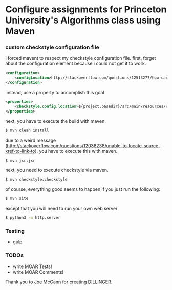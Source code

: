 
# Configure assignments for Princeton University's Algorithms class using Maven
### custom checkstyle configuration file
i forced mavent to respect my checkstyle configuration file. first, forget about the configuration element because i could not get it to work.

```xml
<configuration>
    <configLocation>http://stackoverflow.com/questions/12513277/how-can-i-configure-checkstyle-in-maven</configLocation>
</configuration>
```
instead, use a property to accomplish this goal

```xml
<properties>
    <checkstyle.config.location>${project.basedir}/src/main/resources/checkstyle.xml</checkstyle.config.location>
</properties>
```
next, you have to execute the build with maven.
```sh
$ mvn clean install
```
due to a weird message (http://stackoverflow.com/questions/12038238/unable-to-locate-source-xref-to-link-to), you have to execute this with maven.
```sh
$ mvn jxr:jxr
```
next, you need to execute checkstyle via maven.
```sh
$ mvn checkstyle:checkstyle
```
of course, everything good seems to happen if you just run the following:
```sh
$ mvn site
```
except that you will need to run your own web server
```sh
$ python3 -m http.server
```
### Testing
 - gulp

### TODOs
 - write MOAR Tests!
 - write MOAR Comments!

Thank you to [Joe McCann] for creating [DILLINGER].

   [DILLINGER]: <http://dillinger.io/>
   [Joe McCann]: <https://github.com/joemccann>
